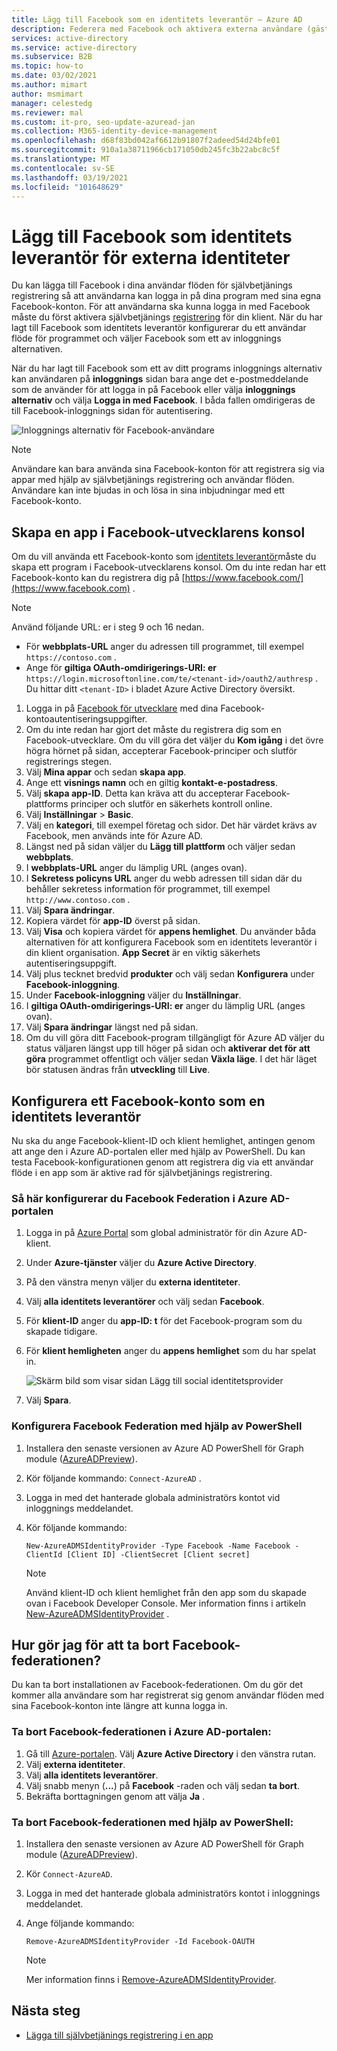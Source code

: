 ```yaml
---
title: Lägg till Facebook som en identitets leverantör – Azure AD
description: Federera med Facebook och aktivera externa användare (gäster) för att logga in på dina Azure AD-appar med sina egna Facebook-konton.
services: active-directory
ms.service: active-directory
ms.subservice: B2B
ms.topic: how-to
ms.date: 03/02/2021
ms.author: mimart
author: msmimart
manager: celestedg
ms.reviewer: mal
ms.custom: it-pro, seo-update-azuread-jan
ms.collection: M365-identity-device-management
ms.openlocfilehash: d68f83bd042af6612b91807f2adeed54d24bfe01
ms.sourcegitcommit: 910a1a38711966cb171050db245fc3b22abc8c5f
ms.translationtype: MT
ms.contentlocale: sv-SE
ms.lasthandoff: 03/19/2021
ms.locfileid: "101648629"
---
```

# <a name="add-facebook-as-an-identity-provider-for-external-identities"></a>Lägg till Facebook som identitets leverantör för externa identiteter

Du kan lägga till Facebook i dina användar flöden för självbetjänings registrering så att användarna kan logga in på dina program med sina egna Facebook-konton. För att användarna ska kunna logga in med Facebook måste du först aktivera självbetjänings [registrering](self-service-sign-up-user-flow.md) för din klient. När du har lagt till Facebook som identitets leverantör konfigurerar du ett användar flöde för programmet och väljer Facebook som ett av inloggnings alternativen.

När du har lagt till Facebook som ett av ditt programs inloggnings alternativ kan användaren på **inloggnings** sidan bara ange det e-postmeddelande som de använder för att logga in på Facebook eller välja **inloggnings alternativ** och välja **Logga in med Facebook**. I båda fallen omdirigeras de till Facebook-inloggnings sidan för autentisering.

![Inloggnings alternativ för Facebook-användare](media/facebook-federation/sign-in-with-facebook-overview.png)

> [!NOTE]
> Användare kan bara använda sina Facebook-konton för att registrera sig via appar med hjälp av självbetjänings registrering och användar flöden. Användare kan inte bjudas in och lösa in sina inbjudningar med ett Facebook-konto.

## <a name="create-an-app-in-the-facebook-developers-console"></a>Skapa en app i Facebook-utvecklarens konsol

Om du vill använda ett Facebook-konto som [identitets leverantör](identity-providers.md)måste du skapa ett program i Facebook-utvecklarens konsol. Om du inte redan har ett Facebook-konto kan du registrera dig på [https://www.facebook.com/](https://www.facebook.com) .

> [!NOTE]  
> Använd följande URL: er i steg 9 och 16 nedan.
> - För **webbplats-URL** anger du adressen till programmet, till exempel `https://contoso.com` .
> - Ange för **giltiga OAuth-omdirigerings-URI: er** `https://login.microsoftonline.com/te/<tenant-id>/oauth2/authresp` . Du hittar ditt `<tenant-ID>` i bladet Azure Active Directory översikt.


1. Logga in på [Facebook för utvecklare](https://developers.facebook.com/) med dina Facebook-kontoautentiseringsuppgifter.
2. Om du inte redan har gjort det måste du registrera dig som en Facebook-utvecklare. Om du vill göra det väljer du **Kom igång** i det övre högra hörnet på sidan, accepterar Facebook-principer och slutför registrerings stegen.
3. Välj **Mina appar** och sedan **skapa app**.
4. Ange ett **visnings namn** och en giltig **kontakt-e-postadress**.
5. Välj **skapa app-ID**. Detta kan kräva att du accepterar Facebook-plattforms principer och slutför en säkerhets kontroll online.
6. Välj **Inställningar**  >  **Basic**.
7. Välj en **kategori**, till exempel företag och sidor. Det här värdet krävs av Facebook, men används inte för Azure AD.
8. Längst ned på sidan väljer du **Lägg till plattform** och väljer sedan **webbplats**.
9. I **webbplats-URL** anger du lämplig URL (anges ovan).
10. I **Sekretess policyns URL** anger du webb adressen till sidan där du behåller sekretess information för programmet, till exempel `http://www.contoso.com` .
11. Välj **Spara ändringar**.
12. Kopiera värdet för **app-ID** överst på sidan.
13. Välj **Visa** och kopiera värdet för **appens hemlighet**. Du använder båda alternativen för att konfigurera Facebook som en identitets leverantör i din klient organisation. **App Secret** är en viktig säkerhets autentiseringsuppgift.
14. Välj plus tecknet bredvid **produkter** och välj sedan **Konfigurera** under **Facebook-inloggning**.
15. Under **Facebook-inloggning** väljer du **Inställningar**.
16. I **giltiga OAuth-omdirigerings-URI: er** anger du lämplig URL (anges ovan).
17. Välj **Spara ändringar** längst ned på sidan.
18. Om du vill göra ditt Facebook-program tillgängligt för Azure AD väljer du status väljaren längst upp till höger på sidan och **aktiverar det för att göra** programmet offentligt och väljer sedan **Växla läge**. I det här läget bör statusen ändras från **utveckling** till **Live**.
    
## <a name="configure-a-facebook-account-as-an-identity-provider"></a>Konfigurera ett Facebook-konto som en identitets leverantör
Nu ska du ange Facebook-klient-ID och klient hemlighet, antingen genom att ange den i Azure AD-portalen eller med hjälp av PowerShell. Du kan testa Facebook-konfigurationen genom att registrera dig via ett användar flöde i en app som är aktive rad för självbetjänings registrering.

### <a name="to-configure-facebook-federation-in-the-azure-ad-portal"></a>Så här konfigurerar du Facebook Federation i Azure AD-portalen
1. Logga in på [Azure Portal](https://portal.azure.com) som global administratör för din Azure AD-klient.
2. Under **Azure-tjänster** väljer du **Azure Active Directory**.
3. På den vänstra menyn väljer du **externa identiteter**.
4. Välj **alla identitets leverantörer** och välj sedan **Facebook**.
5. För **klient-ID** anger du **app-ID: t** för det Facebook-program som du skapade tidigare.
6. För **klient hemligheten** anger du **appens hemlighet** som du har spelat in.

   ![Skärm bild som visar sidan Lägg till social identitetsprovider](media/facebook-federation/add-social-identity-provider-page.png)

7. Välj **Spara**.
### <a name="to-configure-facebook-federation-by-using-powershell"></a>Konfigurera Facebook Federation med hjälp av PowerShell
1. Installera den senaste versionen av Azure AD PowerShell för Graph module ([AzureADPreview](https://www.powershellgallery.com/packages/AzureADPreview)).
2. Kör följande kommando: `Connect-AzureAD` .
3. Logga in med det hanterade globala administratörs kontot vid inloggnings meddelandet.  
4. Kör följande kommando: 
   
   `New-AzureADMSIdentityProvider -Type Facebook -Name Facebook -ClientId [Client ID] -ClientSecret [Client secret]`
 
   > [!NOTE]
   > Använd klient-ID och klient hemlighet från den app som du skapade ovan i Facebook Developer Console. Mer information finns i artikeln [New-AzureADMSIdentityProvider](/powershell/module/azuread/new-azureadmsidentityprovider?view=azureadps-2.0-preview) . 

## <a name="how-do-i-remove-facebook-federation"></a>Hur gör jag för att ta bort Facebook-federationen?
Du kan ta bort installationen av Facebook-federationen. Om du gör det kommer alla användare som har registrerat sig genom användar flöden med sina Facebook-konton inte längre att kunna logga in. 

### <a name="to-delete-facebook-federation-in-the-azure-ad-portal"></a>Ta bort Facebook-federationen i Azure AD-portalen: 
1. Gå till [Azure-portalen](https://portal.azure.com). Välj **Azure Active Directory** i den vänstra rutan. 
2. Välj **externa identiteter**.
3. Välj **alla identitets leverantörer**.
4. Välj snabb menyn (**...**) på **Facebook** -raden och välj sedan **ta bort**. 
5. Bekräfta borttagningen genom att välja **Ja** .

### <a name="to-delete-facebook-federation-by-using-powershell"></a>Ta bort Facebook-federationen med hjälp av PowerShell: 
1. Installera den senaste versionen av Azure AD PowerShell för Graph module ([AzureADPreview](https://www.powershellgallery.com/packages/AzureADPreview)).
2. Kör `Connect-AzureAD`.  
4. Logga in med det hanterade globala administratörs kontot i inloggnings meddelandet.  
5. Ange följande kommando:

    `Remove-AzureADMSIdentityProvider -Id Facebook-OAUTH`

   > [!NOTE]
   > Mer information finns i [Remove-AzureADMSIdentityProvider](/powershell/module/azuread/Remove-AzureADMSIdentityProvider?view=azureadps-2.0-preview). 

## <a name="next-steps"></a>Nästa steg

- [Lägga till självbetjänings registrering i en app](self-service-sign-up-user-flow.md)